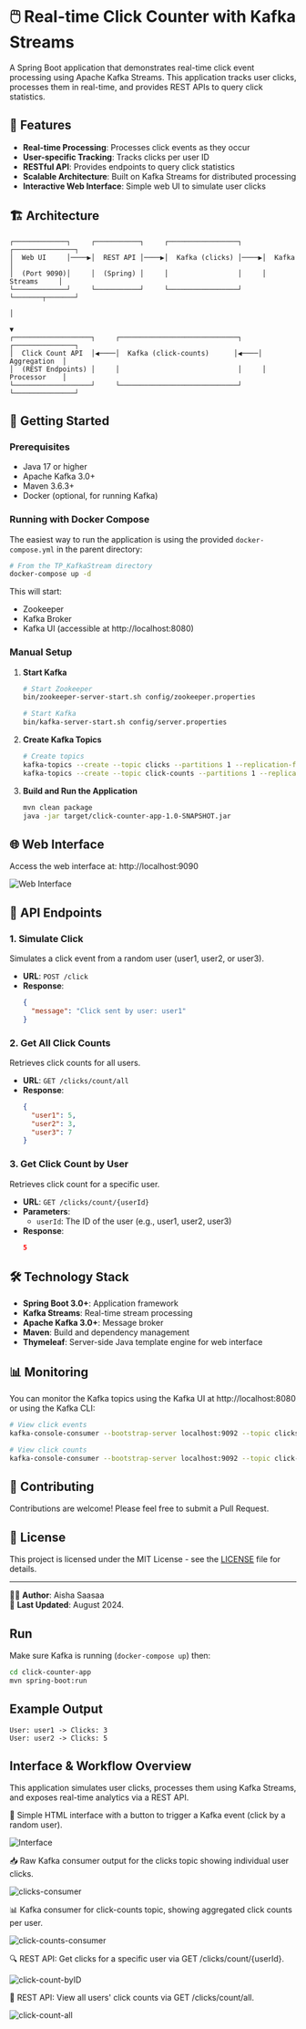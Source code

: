 # 🖱️ Real-time Click Counter with Kafka Streams

A Spring Boot application that demonstrates real-time click event processing using Apache Kafka Streams. This application tracks user clicks, processes them in real-time, and provides REST APIs to query click statistics.

## 🎯 Features

- **Real-time Processing**: Processes click events as they occur
- **User-specific Tracking**: Tracks clicks per user ID
- **RESTful API**: Provides endpoints to query click statistics
- **Scalable Architecture**: Built on Kafka Streams for distributed processing
- **Interactive Web Interface**: Simple web UI to simulate user clicks

## 🏗️ Architecture

```
┌─────────────┐     ┌───────────┐     ┌─────────────────┐     ┌───────────────┐
│  Web UI     │────▶│  REST API │────▶│  Kafka (clicks) │────▶│  Kafka       │
│  (Port 9090)│     │  (Spring) │     │                 │     │  Streams     │
└─────────────┘     └───────────┘     └─────────────────┘     └───────┬───────┘
                                                                      │
                                                                      ▼
┌───────────────────┐     ┌─────────────────────────────┐     ┌───────────────┐
│  Click Count API  │◀────│  Kafka (click-counts)      │◀────│  Aggregation  │
│  (REST Endpoints) │     │                             │     │  Processor    │
└───────────────────┘     └─────────────────────────────┘     └───────────────┘
```

## 🚀 Getting Started

### Prerequisites

- Java 17 or higher
- Apache Kafka 3.0+
- Maven 3.6.3+
- Docker (optional, for running Kafka)

### Running with Docker Compose

The easiest way to run the application is using the provided `docker-compose.yml` in the parent directory:

```bash
# From the TP_KafkaStream directory
docker-compose up -d
```

This will start:
- Zookeeper
- Kafka Broker
- Kafka UI (accessible at http://localhost:8080)

### Manual Setup

1. **Start Kafka**
   ```bash
   # Start Zookeeper
   bin/zookeeper-server-start.sh config/zookeeper.properties
   
   # Start Kafka
   bin/kafka-server-start.sh config/server.properties
   ```

2. **Create Kafka Topics**
   ```bash
   # Create topics
   kafka-topics --create --topic clicks --partitions 1 --replication-factor 1 --bootstrap-server localhost:9092
   kafka-topics --create --topic click-counts --partitions 1 --replication-factor 1 --bootstrap-server localhost:9092
   ```

3. **Build and Run the Application**
   ```bash
   mvn clean package
   java -jar target/click-counter-app-1.0-SNAPSHOT.jar
   ```

## 🌐 Web Interface

Access the web interface at: http://localhost:9090

![Web Interface](imgs/interface.png)

## 🔌 API Endpoints

### 1. Simulate Click
Simulates a click event from a random user (user1, user2, or user3).

- **URL**: `POST /click`
- **Response**:
  ```json
  {
    "message": "Click sent by user: user1"
  }
  ```

### 2. Get All Click Counts
Retrieves click counts for all users.

- **URL**: `GET /clicks/count/all`
- **Response**:
  ```json
  {
    "user1": 5,
    "user2": 3,
    "user3": 7
  }
  ```

### 3. Get Click Count by User
Retrieves click count for a specific user.

- **URL**: `GET /clicks/count/{userId}`
- **Parameters**:
  - `userId`: The ID of the user (e.g., user1, user2, user3)
- **Response**:
  ```json
  5
  ```

## 🛠️ Technology Stack

- **Spring Boot 3.0+**: Application framework
- **Kafka Streams**: Real-time stream processing
- **Apache Kafka 3.0+**: Message broker
- **Maven**: Build and dependency management
- **Thymeleaf**: Server-side Java template engine for web interface

## 📊 Monitoring

You can monitor the Kafka topics using the Kafka UI at http://localhost:8080 or using the Kafka CLI:

```bash
# View click events
kafka-console-consumer --bootstrap-server localhost:9092 --topic clicks --from-beginning

# View click counts
kafka-console-consumer --bootstrap-server localhost:9092 --topic click-counts --from-beginning --property print.key=true --property value.deserializer=org.apache.kafka.common.serialization.LongDeserializer
```

## 🤝 Contributing

Contributions are welcome! Please feel free to submit a Pull Request.

## 📜 License

This project is licensed under the MIT License - see the [LICENSE](../../LICENSE) file for details.

---
👩‍💻 **Author**: Aisha Saasaa  
📅 **Last Updated**: August 2024.

## Run

Make sure Kafka is running (`docker-compose up`) then:

```bash
cd click-counter-app
mvn spring-boot:run
```

## Example Output

```
User: user1 -> Clicks: 3
User: user2 -> Clicks: 5
```

## Interface & Workflow Overview

This application simulates user clicks, processes them using Kafka Streams, and exposes real-time analytics via a REST API.

🔘 Simple HTML interface with a button to trigger a Kafka event (click by a random user).

![Interface](imgs/interface.png)

📥 Raw Kafka consumer output for the clicks topic showing individual user clicks.

![clicks-consumer](imgs/clicks-consumer.png)

📊 Kafka consumer for click-counts topic, showing aggregated click counts per user.

![click-counts-consumer](imgs/click-counts-consumer.png)

🔍 REST API: Get clicks for a specific user via GET /clicks/count/{userId}.

![click-count-byID](imgs/click-count-byID.png)

🧾 REST API: View all users' click counts via GET /clicks/count/all.

![click-count-all](imgs/click-count-all.png)



